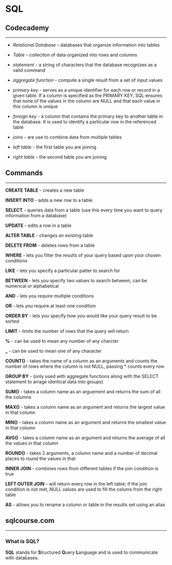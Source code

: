 # SQL

## Codecademy

--- 

- *Relational Database* - databases that organize information into tables

- *Table* - colleciton of data organized into rows and columns

- *statement* - a string of characters that the database recognizes as a valid command

- *aggregate function* - compute a single result from a set of input values

- *primary key* - serves as a unique identifier for each row or record in a given table. If a column is specified as the PRIMARY KEY, SQL ensures that none of the values in the column are NULL and that each value in this column is unique

- *foreign key* - a column that contains the primary key to another table in the database. It is used to identify a particular row in the referenced table

- *joins* - are use to combine data from multiple tables

- *left table* - the first table you are joining

- *right table* - the second table you are joining

## Commands

---

**CREATE TABLE** - creates a new table

**INSERT INTO** - adds a new row to a table

**SELECT** - queries data from a table (use this every time you want to query information from a database)

**UPDATE** - edits a row in a table

**ALTER TABLE** - changes an existing table

**DELETE FROM** - deletes rows from a table

**WHERE** - lets you filter the results of your query based upon your chosen conditions

**LIKE** - lets you specify a particular patter to search for

**BETWEEN** - lets you specify two values to search between, can be numerical or alphabetical

**AND** - lets you require multiple conditions

**OR** - lets you require at least one condition

**ORDER BY** - lets you specify how you would like your query result to be sorted

**LIMIT** - limits the number of rows that the query will return

**%** - can be used to mean any number of any charcter

**_** - can be used to mean one of any character

**COUNT()** - takes the name of a column as an arguments and counts the number of rows where the column is not NULL, passing * counts every row

**GROUP BY** - (only used with aggregate functions along with the SELECT statement to arrage identical data into groups)

**SUM()** - takes a column name as an arguement and returns the sum of all the columns

**MAX()** - takes a column name as an argument and returns the largest value in that column

**MIN()** - takes a column name as an argument and returns the smallest value in that column

**AVG()** - takes a column name as an argument and returns the average of all the values in that column

**ROUND()** - takes 2 arguments, a column name and a number of decimal places to round the values in that 

**INNER JOIN** - combines rows from different tables if the join condition is true

**LEFT OUTER JOIN** - will return every row in the left table; if the join condition is not met, NULL values are used to fill the colums from the right table

**AS** - allows you to rename a column or table in the results set using an alias

## sqlcourse.com

---

### What is SQL?

**SQL** stands for **S**tructured **Q**uery **L**anguage and is used to communicate with databases.

